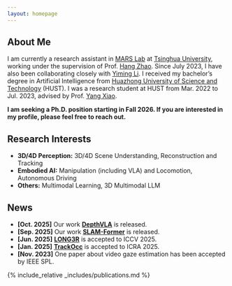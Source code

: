 ```yaml
---
layout: homepage
---
```


## About Me

I am currently a research assistant in [MARS Lab](https://group.iiis.tsinghua.edu.cn/~marslab/#/) at [Tsinghua University](https://www.tsinghua.edu.cn/en/), working under the supervision of Prof. [Hang Zhao](https://hangzhaomit.github.io/). Since July 2023, I have also been collaborating closely with [Yiming Li](https://yimingli-page.github.io/). I received my bachelor’s degree in Artificial Intelligence from [Huazhong University of Science and Technology](https://english.hust.edu.cn/) (HUST). I was a research student at HUST from Mar. 2022 to Jul. 2023, advised by Prof. [Yang Xiao](https://scholar.google.com.tw/citations?hl=zh-CN&user=NeKBuXEAAAAJ).

**I am seeking a Ph.D. position starting in Fall 2026. If you are interested in my profile, please feel free to reach out.**

## Research Interests
- **3D/4D Perception:** 3D/4D Scene Understanding, Reconstruction and Tracking
- **Embodied AI:** Manipulation (including VLA) and Locomotion, Autonomous Driving
- **Others:** Multimodal Learning, 3D Multimodal LLM
<!-- - **Safe and Trustworthy Traffic Systems** -->

## News
- **[Oct. 2025]** Our work [**DepthVLA**](https://arxiv.org/abs/2510.13375) is released.
- **[Sep. 2025]** Our work [**SLAM-Former**](https://tsinghua-mars-lab.github.io/SLAM-Former/) is released.
- **[Jun. 2025]** [**LONG3R**](https://zgchen33.github.io/LONG3R/) is accepted to ICCV 2025.
- **[Jan. 2025]** [**TrackOcc**](https://github.com/Tsinghua-MARS-Lab/TrackOcc) is accepted to ICRA 2025.
- **[Nov. 2023]** One paper about video gaze estimation has been accepted by IEEE SPL.

{% include_relative _includes/publications.md %}